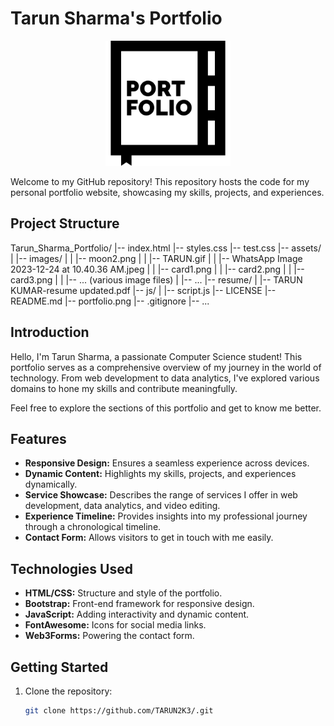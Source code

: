 # Tarun Sharma's Portfolio

<p align="center">
  <img src="portfolio.png" alt="Tarun Sharma's Portfolio" width="200" height="200">
</p>

Welcome to my GitHub repository! This repository hosts the code for my personal portfolio website, showcasing my skills, projects, and experiences.

## Project Structure

Tarun_Sharma_Portfolio/
|-- index.html
|-- styles.css
|-- test.css
|-- assets/
|   |-- images/
|   |   |-- moon2.png
|   |   |-- TARUN.gif
|   |   |-- WhatsApp Image 2023-12-24 at 10.40.36 AM.jpeg
|   |   |-- card1.png
|   |   |-- card2.png
|   |   |-- card3.png
|   |   |-- ... (various image files)
|   |-- ...
|-- resume/
|   |-- TARUN KUMAR-resume updated.pdf
|-- js/
|   |-- script.js
|-- LICENSE
|-- README.md
|-- portfolio.png
|-- .gitignore
|-- ...


## Introduction

Hello, I'm Tarun Sharma, a passionate Computer Science student! This portfolio serves as a comprehensive overview of my journey in the world of technology. From web development to data analytics, I've explored various domains to hone my skills and contribute meaningfully.

Feel free to explore the sections of this portfolio and get to know me better.

## Features

- **Responsive Design:** Ensures a seamless experience across devices.
- **Dynamic Content:** Highlights my skills, projects, and experiences dynamically.
- **Service Showcase:** Describes the range of services I offer in web development, data analytics, and video editing.
- **Experience Timeline:** Provides insights into my professional journey through a chronological timeline.
- **Contact Form:** Allows visitors to get in touch with me easily.

## Technologies Used

- **HTML/CSS:** Structure and style of the portfolio.
- **Bootstrap:** Front-end framework for responsive design.
- **JavaScript:** Adding interactivity and dynamic content.
- **FontAwesome:** Icons for social media links.
- **Web3Forms:** Powering the contact form.

## Getting Started

1. Clone the repository:

   ```bash
   git clone https://github.com/TARUN2K3/.git
